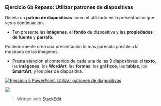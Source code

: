 ### Ejercicio 6b Repaso: Utilizar patrones de diapositivas

Diseña un **patrón de diapositivas** como el utilizado en la presentación que ves a continuación.

-   Ten presente las **imágenes**, el **fondo** de diapositiva y las **propiedades de fuente** y **párrafo**.

Posteriormente crea una presentación lo más parecida posible a la mostrada en las imágenes.

-   Presta atención al contenido de cada una de las 9 diapositivas: el **texto**, las **imágenes**, los **WordArt**, las **formas**, los **gráficos**, las **tablas**, los **SmartArt**, y los pies de diapositiva.

[![Ejercicio 5 PowerPoint. Utilizar patrones de diapositivas](https://pruebas.teformas.com/wp-content/uploads/2012/11/Diapositiva1-3-300x225.jpg "Ejercicio PowerPoint. Utilizar patrones de diapositivas")](http://pruebas.teformas.com/wp-content/uploads/2012/11/Diapositiva1-3.jpg)

[![](https://pruebas.teformas.com/wp-content/uploads/2012/11/Diapositiva3-3-300x225.jpg)](http://pruebas.teformas.com/wp-content/uploads/2012/11/Diapositiva3-3.jpg)


> Written with [StackEdit](https://stackedit.io/).
<!--stackedit_data:
eyJoaXN0b3J5IjpbMTIzMjQzMzUwNF19
-->